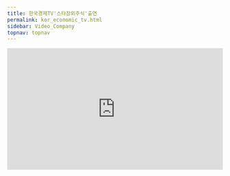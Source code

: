 ```yaml
---
title: 한국경제TV'스타장외주식'출연
permalink: kor_economic_tv.html
sidebar: Video_Company
topnav: topnav
---
```


<style>.embed-container { position: relative; padding-bottom: 56.25%; height: 0; overflow: hidden; max-width: 100%; } .embed-container iframe, .embed-container object, .embed-container embed { position: absolute; top: 0; left: 0; width: 100%; height: 100%; }</style><div class='embed-container'><iframe src='https://www.youtube.com/embed/yq49ZstiGKY' frameborder='0' allowfullscreen></iframe></div>